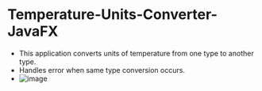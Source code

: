 # Temperature-Units-Converter-JavaFX
- This application converts units of temperature from one type to another type.
- Handles error when same type conversion occurs.
- ![image](https://user-images.githubusercontent.com/93245481/147216185-61fdcaa5-0ce4-4c4d-b5ff-879b95eb7986.png)

